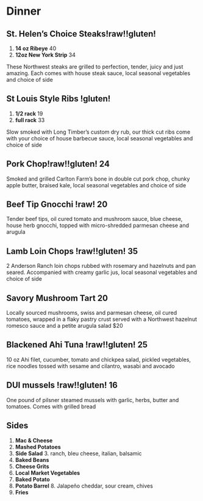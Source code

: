 # Dinner

## St. Helen’s Choice Steaks!raw!!gluten!
1. **14 oz Ribeye**   40 
2. **12oz New York Strip**   34

These Northwest steaks are grilled to perfection, tender, juicy and just amazing. Each comes with house steak sauce, local seasonal vegetables and choice of side

## St Louis Style Ribs !gluten!
1. **1/2 rack** 19
2. **full rack** 33

Slow smoked with Long Timber’s custom dry rub, our thick cut ribs come with your choice of house barbecue sauce, local seasonal vegetables and choice of side

## Pork Chop!raw!!gluten! **24**
Smoked and grilled Carlton Farm’s bone in double cut pork chop, chunky apple butter, braised kale, local seasonal vegetables and choice of side

## Beef Tip Gnocchi !raw! **20**
Tender beef tips, oil cured tomato and mushroom sauce, blue cheese, house herb gnocchi, topped with micro-shredded parmesan cheese and arugula

## Lamb Loin Chops !raw!!gluten! **35**
2 Anderson Ranch loin chops rubbed with rosemary and hazelnuts and pan seared. Accompanied with creamy garlic jus, local seasonal vegetables and choice of side

## Savory Mushroom Tart **20**
Locally sourced mushrooms, swiss and parmesan cheese, oil cured tomatoes, wrapped in a flaky pastry crust served with a Northwest hazelnut romesco sauce and a petite arugula salad   $20

## Blackened Ahi Tuna !raw!!gluten! **25**
10 oz Ahi filet, cucumber, tomato and chickpea salad, pickled vegetables, rice noodles tossed with sesame and cilantro, wasabi and avocado

## DUI mussels !raw!!gluten! **16**
One pound of pilsner steamed mussels with garlic, herbs, butter and tomatoes. Comes with grilled bread

## Sides
1. **Mac &amp; Cheese**
2. **Mashed Potatoes**
3. **Side Salad**
	3. ranch, bleu cheese, italian, balsamic
4. **Baked Beans**
5. **Cheese Grits**
6. **Local Market Vegetables**
7. **Baked Potato**
8. **Potato Barrel**
	8. Jalapeño cheddar, sour cream, chives
9. **Fries**
